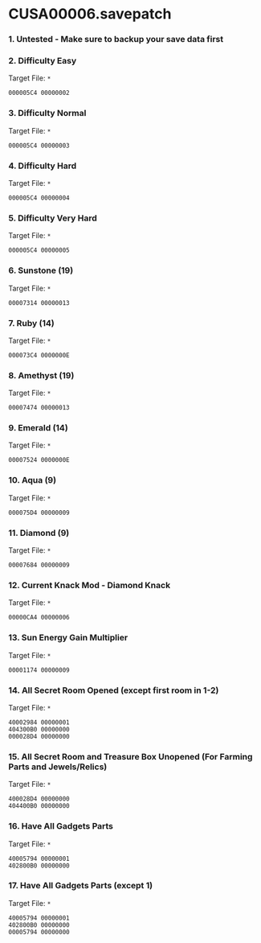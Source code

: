 # CUSA00006.savepatch

### 1. Untested - Make sure to backup your save data first
### 2. Difficulty Easy

Target File: `*`

```
000005C4 00000002
```

### 3. Difficulty Normal

Target File: `*`

```
000005C4 00000003
```

### 4. Difficulty Hard

Target File: `*`

```
000005C4 00000004
```

### 5. Difficulty Very Hard

Target File: `*`

```
000005C4 00000005
```

### 6. Sunstone (19)

Target File: `*`

```
00007314 00000013
```

### 7. Ruby (14)

Target File: `*`

```
000073C4 0000000E
```

### 8. Amethyst (19)

Target File: `*`

```
00007474 00000013
```

### 9. Emerald (14)

Target File: `*`

```
00007524 0000000E
```

### 10. Aqua (9)

Target File: `*`

```
000075D4 00000009
```

### 11. Diamond (9)

Target File: `*`

```
00007684 00000009
```

### 12. Current Knack Mod - Diamond Knack

Target File: `*`

```
00000CA4 00000006
```

### 13. Sun Energy Gain Multiplier

Target File: `*`

```
00001174 00000009
```

### 14. All Secret Room Opened (except first room in 1-2)

Target File: `*`

```
40002984 00000001
404300B0 00000000
000028D4 00000000
```

### 15. All Secret Room and Treasure Box Unopened (For Farming Parts and Jewels/Relics)

Target File: `*`

```
400028D4 00000000
404400B0 00000000
```

### 16. Have All Gadgets Parts

Target File: `*`

```
40005794 00000001
402800B0 00000000
```

### 17. Have All Gadgets Parts (except 1)

Target File: `*`

```
40005794 00000001
402800B0 00000000
00005794 00000000
```

